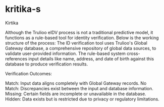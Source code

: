 # kritika-s
Kirtika

Although the Trulioo eIDV process is not a traditional predictive model, it functions as a rule-based tool for identity verification. Below is the working structure of the process:
The ID verification tool uses Trulioo's Global Gateway database, a comprehensive repository of global data sources, to validate user-provided information. The rule-based system cross-references input details like name, address, and date of birth against this database to produce verification results.

Verification Outcomes:

Match: Input data aligns completely with Global Gateway records.
No Match: Discrepancies exist between the input and database information.
Missing: Certain fields are incomplete or unavailable in the database.
Hidden: Data exists but is restricted due to privacy or regulatory limitations.
